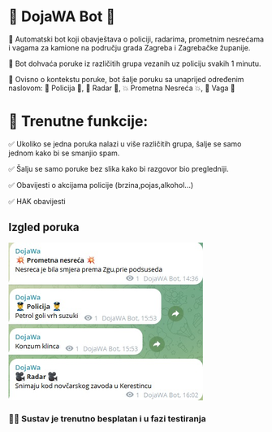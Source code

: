 
# 🤖 DojaWA Bot 🤖

🚀 Automatski bot koji obavještava o policiji, radarima, prometnim nesrećama i vagama za kamione na području grada Zagreba i Zagrebačke županije.

💬 Bot dohvaća poruke iz različitih grupa vezanih uz policiju svakih 1 minutu.

📝 Ovisno o kontekstu poruke, bot šalje poruku sa unaprijed određenim naslovom: 
👮 Policija 👮,
🎥 Radar 🎥, 💥 Prometna Nesreća 💥, 🚚 Vaga 🚚

# 🔔 Trenutne funkcije:

✅ Ukoliko se jedna poruka nalazi u više različitih grupa, šalje se samo jednom kako bi se smanjio spam.

✅ Šalju se samo poruke bez slika kako bi razgovor bio pregledniji.

✅ Obavijesti o akcijama policije (brzina,pojas,alkohol...)

✅ HAK obavijesti


## Izgled poruka

![Izgled](https://github.com/ekufrin/dojaWA/blob/c6175ceb585ef8ec8bc12cc4ef3692cf47ff183f/izgled.jpeg)

### 👨‍🔬 Sustav je trenutno besplatan i u fazi testiranja
